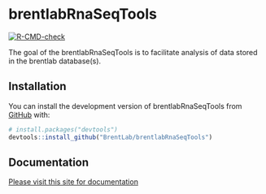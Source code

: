 
# brentlabRnaSeqTools

<!-- badges: start -->
[![R-CMD-check](https://github.com/BrentLab/brentlabRnaSeqTools/workflows/R-CMD-check/badge.svg)](https://github.com/BrentLab/brentlabRnaSeqTools/actions)
<!-- badges: end -->

The goal of the brentlabRnaSeqTools is to facilitate analysis of data stored 
in the brentlab database(s).


## Installation

You can install the development version of brentlabRnaSeqTools from [GitHub](https://github.com/) with:

``` r
# install.packages("devtools")
devtools::install_github("BrentLab/brentlabRnaSeqTools")
```

## Documentation

[Please visit this site for documentation](https://brentlab.github.io/brentlabRnaSeqTools)

